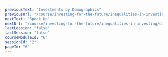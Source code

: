 ```yaml
---
previousText: "Investments by Demographics"
previousUrl: "/course/investing-for-the-future/inequalities-in-investing/investment-by-demographics"
nextText: "Speak Up"
nextUrl: "/course/investing-for-the-future/inequalities-in-investing/discussion"
lastLession: "false"
lastSession: "false"
courseModuleId: "6"
sessionId: "2"
pageId: "6"
---
```



